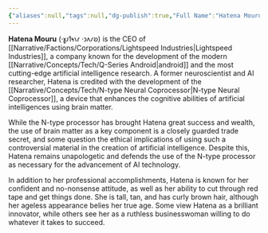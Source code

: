```yaml
---
{"aliases":null,"tags":null,"dg-publish":true,"Full Name":"Hatena Mouru","Pronouns":"she/her","Role":"Opponent","Species":"Tallisite","Gender":"Cis Woman","Universal Name":"·𐑣𐑨𐑑𐑰𐑯𐑩 ·𐑮𐑵𐑥𐑹","permalink":"/narrative/characters/phyrra-s-spark/hatena-mouru/","dgPassFrontmatter":true}
---
```


**Hatena Mouru** (·𐑣𐑨𐑑𐑰𐑯𐑩 ·𐑮𐑵𐑥𐑹) is the CEO of [[Narrative/Factions/Corporations/Lightspeed Industries\|Lightspeed Industries]], a company known for the development of the modern [[Narrative/Concepts/Tech/Q-Series Android\|android]] and the most cutting-edge artificial intelligence research. A former neuroscientist and AI researcher, Hatena is credited with the development of the [[Narrative/Concepts/Tech/N-type Neural Coprocessor\|N-type Neural Coprocessor]], a device that enhances the cognitive abilities of artificial intelligences using brain matter.

While the N-type processor has brought Hatena great success and wealth, the use of brain matter as a key component is a closely guarded trade secret, and some question the ethical implications of using such a controversial material in the creation of artificial intelligence. Despite this, Hatena remains unapologetic and defends the use of the N-type processor as necessary for the advancement of AI technology.

In addition to her professional accomplishments, Hatena is known for her confident and no-nonsense attitude, as well as her ability to cut through red tape and get things done. She is tall, tan, and has curly brown hair, although her ageless appearance belies her true age. Some view Hatena as a brilliant innovator, while others see her as a ruthless businesswoman willing to do whatever it takes to succeed.